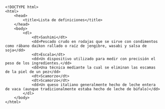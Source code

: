 <code>
&lt;!DOCTYPE html&gt;
&lt;html&gt;
    &lt;head&gt;
        &lt;title&gt;Lista de definiciones&lt;/title&gt;
    &lt;/head&gt;
    &lt;body&gt;
        &lt;dl&gt;
            &lt;dt&gt;Sashimi&lt;/dt&gt;
            &lt;dd&gt;Pescado crudo en rodajas que se sirve con condimentos como rábano daikon rallado o raíz de jengibre, wasabi y salsa de soja&lt;/dd&gt;
            &lt;dt&gt;Escala&lt;/dt&gt;
            &lt;dd&gt;Un dispositivo utilizado para medir con precisión el peso de los ingredientes.&lt;/dd&gt;
            &lt;dd&gt;Una técnica mediante la cual se eliminan las escamas de la piel de un pez&lt;/dd&gt;
            &lt;dt&gt;Scamorze&lt;/dt&gt;
            &lt;dt&gt;Scamorzo&lt;/dt&gt;
            &lt;dd&gt;Un queso italiano generalmente hecho de leche entera de vaca (aunque tradicionalmente estaba hecho de leche de búfalo)&lt;/dd&gt;
        &lt;/dl&gt;
    &lt;/body&gt;
&lt;/html&gt;
</code>